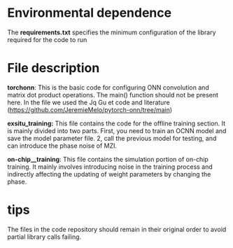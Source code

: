 # Environmental dependence

The **requirements.txt** specifies the minimum configuration of the library required for the code to run

# File description

**torchonn**: This is the basic code for configuring ONN convolution and matrix dot product operations. The main() function should not be present here. In the file we used the Jq Gu et code and literature (https://github.com/JeremieMelo/pytorch-onn/tree/main)

**exsitu_training:** This file contains the code for the offline training section. It is mainly divided into two parts. First, you need to train an OCNN model and save the model parameter file. 2, call the previous model for testing, and can introduce the phase noise of MZI.

**on-chip__training**: This file contains the simulation portion of on-chip training. It mainly involves introducing noise in the training process and indirectly affecting the updating of weight parameters by changing the phase.

# tips

The files in the code repository should remain in their original order to avoid partial library calls failing.

